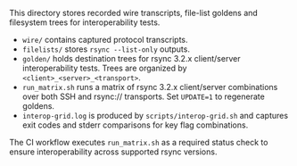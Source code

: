 This directory stores recorded wire transcripts, file-list goldens and
filesystem trees for interoperability tests.

- `wire/` contains captured protocol transcripts.
- `filelists/` stores `rsync --list-only` outputs.
- `golden/` holds destination trees for rsync 3.2.x client/server
  interoperability tests. Trees are organized by
  `<client>_<server>_<transport>`.
- `run_matrix.sh` runs a matrix of rsync 3.2.x client/server combinations over
  both SSH and rsync:// transports. Set `UPDATE=1` to regenerate goldens.
- `interop-grid.log` is produced by `scripts/interop-grid.sh` and captures exit
  codes and stderr comparisons for key flag combinations.

The CI workflow executes `run_matrix.sh` as a required status check to ensure
interoperability across supported rsync versions.
